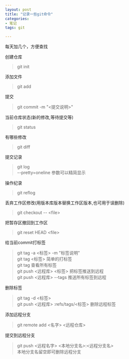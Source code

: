 ```yaml
---
layout: post
title: "记录一些git命令"
categories:
- 笔记
tags: git

---
```


每天加几个，方便查找

创建仓库

> git init

添加文件

> git add <filename>

提交

> git commit -m "<提交说明>"

当前仓库状态(新的修改,等待提交等)

> git status

有哪些修改

> git diff

提交记录

> git log  
--pretty=oneline 参数可以精简显示

操作纪录

> git reflog

丢弃工作区修改(用版本库版本替换工作区版本,也可用于误删除)

> git checkout -- \<file>

把暂存区撤回到工作区

> git reset HEAD  \<file>

给当前commit打标签

> git tag -a \<标签> -m "标签说明"  
git tag \<标签> 简单的打标签  
git tag 查看所有标签  
git push \<远程库> \<标签> 把标签推送到远程  
git push \<远程库> --tags 推送所有标签到远程

删除标签

> git tag -d \<标签>  
git push \<远程库> :refs/tags/\<标签> 删除远程标签

添加远程分支

> git remote add \<名字> \<远程仓库>

提交到远程分支

> git push \<远程名字> \<本地分支名>:\<远程分支名>  
本地分支名留空即可删除远程分支



